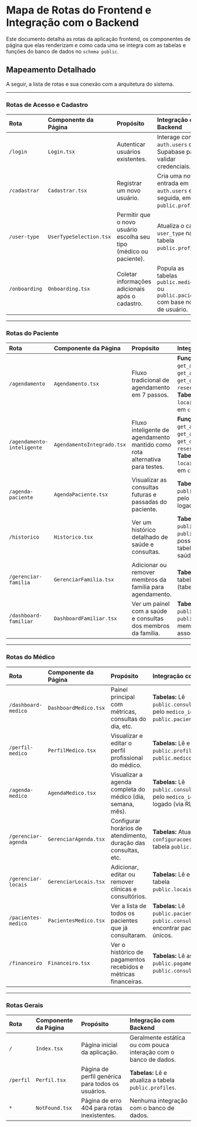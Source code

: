 # Mapa de Rotas do Frontend e Integração com o Backend

Este documento detalha as rotas da aplicação frontend, os componentes de página que elas renderizam e como cada uma se integra com as tabelas e funções do banco de dados no `schema public`.

## Mapeamento Detalhado

A seguir, a lista de rotas e sua conexão com a arquitetura do sistema.

---

### **Rotas de Acesso e Cadastro**

| Rota | Componente da Página | Propósito | Integração com Backend |
| :--- | :--- | :--- | :--- |
| `/login` | `Login.tsx` | Autenticar usuários existentes. | Interage com o `auth.users` do Supabase para validar credenciais. |
| `/cadastrar` | `Cadastrar.tsx` | Registrar um novo usuário. | Cria uma nova entrada em `auth.users` e, em seguida, em `public.profiles`. |
| `/user-type` | `UserTypeSelection.tsx` | Permitir que o novo usuário escolha seu tipo (médico ou paciente). | Atualiza o campo `user_type` na tabela `public.profiles`. |
| `/onboarding` | `Onboarding.tsx` | Coletar informações adicionais após o cadastro. | Popula as tabelas `public.medicos` ou `public.pacientes` com base no tipo de usuário. |

---

### **Rotas do Paciente**

| Rota | Componente da Página | Propósito | Integração com Backend |
| :--- | :--- | :--- | :--- |
| `/agendamento` | `Agendamento.tsx` | Fluxo tradicional de agendamento em 7 passos. | **Funções:** `get_specialties`, `get_available_states`, `get_available_cities`, `get_doctors_for_scheduling`, `reserve_appointment_slot`. **Tabelas:** Lê de `medicos`, `locais_atendimento`; escreve em `consultas`. |
| `/agendamento-inteligente` | `AgendamentoIntegrado.tsx` | Fluxo inteligente de agendamento mantido como rota alternativa para testes. | **Funções:** `get_specialties`, `get_available_states`, `get_available_cities`, `get_doctors_for_scheduling`, `reserve_appointment_slot`. **Tabelas:** Lê de `medicos`, `locais_atendimento`; escreve em `consultas`. |
| `/agenda-paciente` | `AgendaPaciente.tsx` | Visualizar as consultas futuras e passadas do paciente. | **Tabelas:** Lê a tabela `public.consultas` filtrando pelo `paciente_id` do usuário logado (via RLS). |
| `/historico` | `Historico.tsx` | Ver um histórico detalhado de saúde e consultas. | **Tabelas:** Lê `public.consultas`, `public.pagamentos` e possivelmente outras tabelas relacionadas à saúde. |
| `/gerenciar-familia` | `GerenciarFamilia.tsx` | Adicionar ou remover membros da família para agendamento. | **Tabelas:** Lê e escreve na tabela `public.familiares` (tabela inferida). |
| `/dashboard-familiar` | `DashboardFamiliar.tsx` | Ver um painel com a saúde e consultas dos membros da família. | **Tabelas:** Lê `public.consultas` e `public.profiles` para os membros da família associados. |

---

### **Rotas do Médico**

| Rota | Componente da Página | Propósito | Integração com Backend |
| :--- | :--- | :--- | :--- |
| `/dashboard-medico` | `DashboardMedico.tsx` | Painel principal com métricas, consultas do dia, etc. | **Tabelas:** Lê `public.consultas` (filtrado pelo `medico_id`), `public.pacientes`. |
| `/perfil-medico` | `PerfilMedico.tsx` | Visualizar e editar o perfil profissional do médico. | **Tabelas:** Lê e atualiza `public.profiles` e `public.medicos`. |
| `/agenda-medico` | `AgendaMedico.tsx` | Visualizar a agenda completa do médico (dia, semana, mês). | **Tabelas:** Lê `public.consultas` filtrando pelo `medico_id` do usuário logado (via RLS). |
| `/gerenciar-agenda` | `GerenciarAgenda.tsx` | Configurar horários de atendimento, duração das consultas, etc. | **Tabelas:** Atualiza o campo `configuracoes` (JSONB) na tabela `public.medicos`. |
| `/gerenciar-locais` | `GerenciarLocais.tsx` | Adicionar, editar ou remover clínicas e consultórios. | **Tabelas:** Lê e escreve na tabela `public.locais_atendimento`. |
| `/pacientes-medico` | `PacientesMedico.tsx` | Ver a lista de todos os pacientes que já consultaram. | **Tabelas:** Lê `public.pacientes` e `public.consultas` para encontrar pacientes únicos. |
| `/financeiro` | `Financeiro.tsx` | Ver o histórico de pagamentos recebidos e métricas financeiras. | **Tabelas:** Lê as tabelas `public.pagamentos` e `public.consultas`. |

---

### **Rotas Gerais**

| Rota | Componente da Página | Propósito | Integração com Backend |
| :--- | :--- | :--- | :--- |
| `/` | `Index.tsx` | Página inicial da aplicação. | Geralmente estática ou com pouca interação com o banco de dados. |
| `/perfil` | `Perfil.tsx` | Página de perfil genérica para todos os usuários. | **Tabelas:** Lê e atualiza a tabela `public.profiles`. |
| `*` | `NotFound.tsx` | Página de erro 404 para rotas inexistentes. | Nenhuma integração com o banco de dados. |
